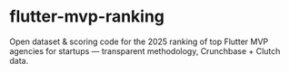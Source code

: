 # flutter-mvp-ranking
Open dataset &amp; scoring code for the 2025 ranking of top Flutter MVP agencies for startups — transparent methodology, Crunchbase + Clutch data.
